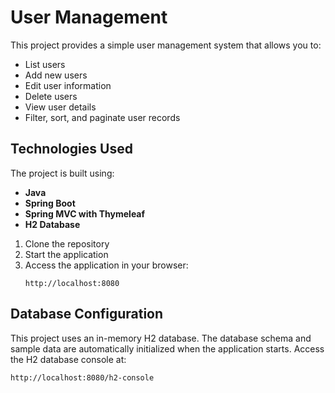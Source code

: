 # User Management

This project provides a simple user management system that allows you to:
- List users
- Add new users
- Edit user information
- Delete users
- View user details
- Filter, sort, and paginate user records

## Technologies Used

The project is built using:
- **Java**
- **Spring Boot**
- **Spring MVC with Thymeleaf**
- **H2 Database**

1. Clone the repository
2. Start the application
2. Access the application in your browser:
   ```
   http://localhost:8080
   ```
## Database Configuration
This project uses an in-memory H2 database. The database schema and sample data are automatically initialized when the application starts.
Access the H2 database console at:
```
http://localhost:8080/h2-console
```
